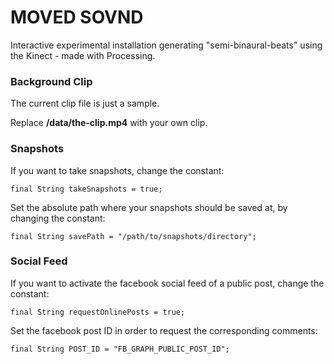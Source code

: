 # MOVED SOVND
Interactive experimental installation generating "semi-binaural-beats" using the Kinect - made with Processing.

### Background Clip
The current clip file is just a sample. 

Replace **/data/the-clip.mp4** with your own clip.

### Snapshots
If you want to take snapshots, change the constant:
```
final String takeSnapshots = true;
```

Set the absolute path where your snapshots should be saved at, by changing the constant:
```
final String savePath = "/path/to/snapshots/directory";
```

### Social Feed
If you want to activate the facebook social feed of a public post, change the constant:
```
final String requestOnlinePosts = true;
```

Set the facebook post ID in order to request the corresponding comments:
```
final String POST_ID = "FB_GRAPH_PUBLIC_POST_ID";
```

